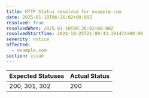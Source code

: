 ```yaml
---
title: HTTP Status resolved for example.com
date: 2025-01-10T06:26:02+00:00Z
resolved: True
resolvedWhen: 2025-01-10T06:26:02+00:00Z
resolvedStartTime: 2024-10-25T21:09:43.191474+00:00
severity: notice
affected:
  - example.com
section: issue
---
```


| Expected Statuses | Actual Status  |
|-------------------|----------------|
| 200, 301, 302 | 200 |
